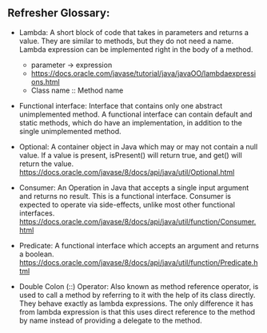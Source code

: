 ## Refresher Glossary: 

+ Lambda: A short block of code that takes in parameters and returns a value. They are similar to methods, but 
they do not need a name. Lambda expression can be implemented right in the body of a method.
    - parameter -> expression
    - https://docs.oracle.com/javase/tutorial/java/javaOO/lambdaexpressions.html
    - Class name :: Method name
+ Functional interface: Interface that contains only one abstract unimplemented method. 
A functional interface can contain default and static methods, which do have an implementation, in addition
  to the single unimplemented method.

+ Optional: A container object in Java which may or may not contain a null value. If a value is present, 
isPresent() will return true, and get() will return the value. https://docs.oracle.com/javase/8/docs/api/java/util/Optional.html
  
+ Consumer: An Operation in Java that accepts a single input argument and returns no result. This is a
functional interface. Consumer is expected to operate via side-effects, unlike most other functional interfaces.
https://docs.oracle.com/javase/8/docs/api/java/util/function/Consumer.html
  
+ Predicate: A functional interface which accepts an argument and returns a boolean.
https://docs.oracle.com/javase/8/docs/api/java/util/function/Predicate.html
  
+ Double Colon (::) Operator: Also known as method reference operator, is used to call a method by referring to it 
with the help of its class directly. They behave exactly as lambda expressions. The only difference it has from lambda expression is that this uses direct
  reference to the method by name instead of providing a delegate to the method.

